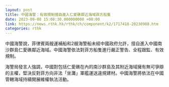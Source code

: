 ```yaml
---
layout: post
title: 中國海警：有效規制擅自進入仁愛礁鄰近海域菲方船隻
date: 2023-09-08 15:08:30.000000000 +08:00
link: https://news.rthk.hk/rthk/ch/component/k2/1717418-20230908.htm
categories: rthk
---
```


中國海警說，菲律賓兩艘運補船和2艘海警船未經中國政府允許，擅自進入中國南沙群島仁愛礁鄰近海域。中國海警依法對菲方船隻進行嚴正警告、全程跟監、有效規制。

海警局發言人強調，中國對包括仁愛礁在內的南沙群島及其附近海域擁有無可爭辯的主權，堅決反對菲方向非法「坐灘」軍艦運送違規建材。中國海警將依法在中國管轄海域持續開展維權執法活動。
